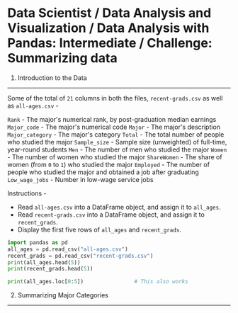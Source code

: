 Data Scientist / Data Analysis and Visualization / Data Analysis with Pandas: Intermediate / Challenge: Summarizing data
========================================================================================================================

1. Introduction to the Data
---------------------------

Some of the total of `21` columns in both the files, `recent-grads.csv` as well as `all-ages.csv` -

`Rank` - The major's numerical rank, by post-graduation median earnings
`Major_code` - The major's numerical code
`Major` - The major's description
`Major_category` - The major's category
`Total` - The total number of people who studied the major
`Sample_size` - Sample size (unweighted) of full-time, year-round students
`Men` - The number of men who studied the major
`Women` - The number of women who studied the major
`ShareWomen` - The share of women (from `0` to `1`) who studied the major
`Employed` - The number of people who studied the major and obtained a job after graduating
`Low_wage_jobs` - Number in low-wage service jobs

Instructions -

- Read `all-ages.csv` into a DataFrame object, and assign it to `all_ages`.
- Read `recent-grads.csv` into a DataFrame object, and assign it to `recent_grads`.
- Display the first five rows of `all_ages` and `recent_grads`.

```python
import pandas as pd
all_ages = pd.read_csv("all-ages.csv")
recent_grads = pd.read_csv("recent-grads.csv")
print(all_ages.head(5))
print(recent_grads.head(5))

print(all_ages.loc[0:5])                # This also works
```

2. Summarizing Major Categories
-------------------------------
